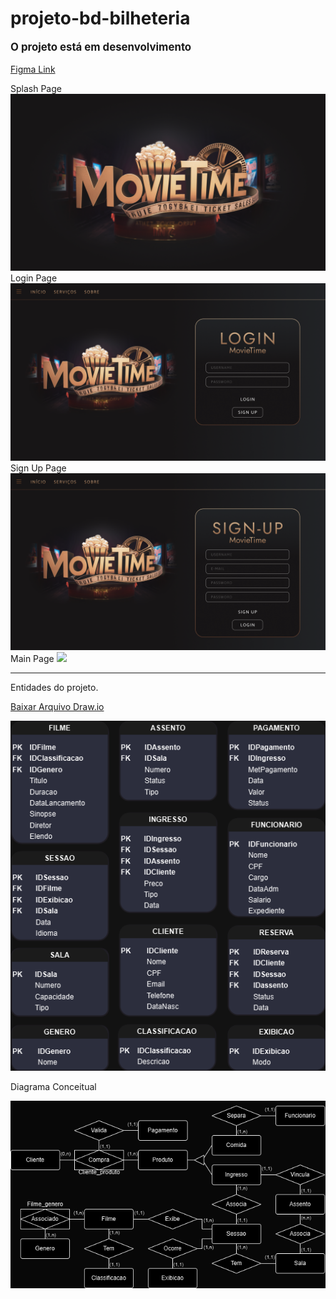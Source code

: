 <h1>projeto-bd-bilheteria</h1>
<p style="font-weight: bold; font-size: 1.2em;">O projeto está em desenvolvimento</p>
<div>
  <a href="https://www.figma.com/design/V4RhBN3K4GfRbJSls3Xcdl/Untitled?node-id=0-1&t=QMqTKKcGXasHVvPC-1">Figma Link</a>
  <p>
    Splash Page
    <img src="img/splash-page.png">
    Login Page
    <img src="img/login-page.png">
    Sign Up Page
    <img src="img/signup-page.png">
    Main Page
    <img src="img/main-page.png">
  </p>
  <hr>
</div>
<p>Entidades do projeto.</p>
<p><a href="Bilheteria.drawio" download="Bilheteria.drawio">Baixar Arquivo Draw.io</a></p>
<img src="img/Entity.png">
<p>Diagrama Conceitual</p>
<img src="img/DiagramaConceitual.png">
